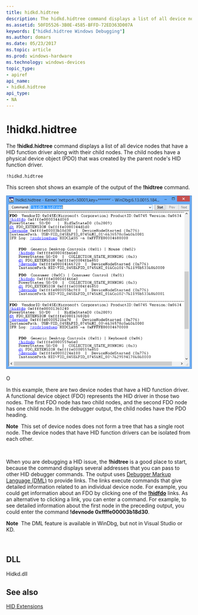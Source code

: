 ```yaml
---
title: hidkd.hidtree
description: The hidkd.hidtree command displays a list of all device nodes that have a HID function driver along with their child nodes. 
ms.assetid: 50FD5526-3B0E-4585-BFFD-72ED363D007A
keywords: ["hidkd.hidtree Windows Debugging"]
ms.author: domars
ms.date: 05/23/2017
ms.topic: article
ms.prod: windows-hardware
ms.technology: windows-devices
topic_type:
- apiref
api_name:
- hidkd.hidtree
api_type:
- NA
---
```


# !hidkd.hidtree


The **!hidkd.hidtree** command displays a list of all device nodes that have a HID function driver along with their child nodes. The child nodes have a physical device object (PDO) that was created by the parent node's HID function driver.

```
!hidkd.hidtree
```

This screen shot shows an example of the output of the **!hidtree** command.

![output of the hidtree command](images/hidkd01.png)

O

In this example, there are two device nodes that have a HID function driver. A functional device object (FDO) represents the HID driver in those two nodes. The first FDO node has two child nodes, and the second FDO node has one child node. In the debugger output, the child nodes have the PDO heading.

**Note**  This set of device nodes does not form a tree that has a single root node. The device nodes that have HID function drivers can be isolated from each other.

 

When you are debugging a HID issue, the **!hidtree** is a good place to start, because the command displays several addresses that you can pass to other HID debugger commands. The output uses [Debugger Markup Language (DML)](debugger-markup-language-commands.md) to provide links. The links execute commands that give detailed information related to an individual device node. For example, you could get information about an FDO by clicking one of the [**!hidfdo**](-hidkd-hidfdo.md) links. As an alternative to clicking a link, you can enter a command. For example, to see detailed information about the first node in the preceding output, you could enter the command **!devnode 0xffffe00003b18d30**.

**Note**  The DML feature is available in WinDbg, but not in Visual Studio or KD.

 

## <span id="DLL"></span><span id="dll"></span>DLL


Hidkd.dll

## <span id="see_also"></span>See also


[HID Extensions](hid-extensions.md)

 

 






